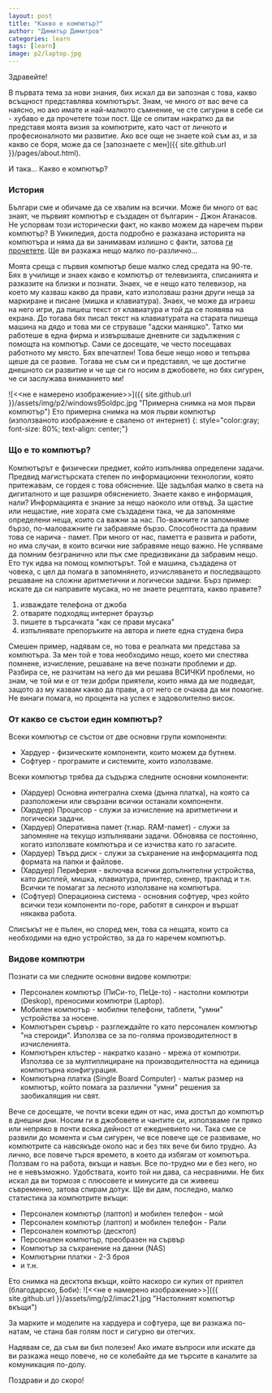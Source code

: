 ```yaml
---
layout: post
title: "Какво е компютър?"
author: "Димитър Димитров"
categories: learn
tags: [learn]
image: p2/laptop.jpg
---
```


Здравейте!

В първата тема за нови знания, бих искал да ви запозная с това, какво всъщност представлява компютърът. Знам, че много от вас вече са наясно, но ако имате и най-малкото съмнение, че сте сигурни в себе си - хубаво е да прочетете този пост. Ще се опитам накратко да ви представя моята визия за компютрите, като част от личното и професионалното ми развитие. Ако все още не знаете кой съм аз, и за какво се боря, може да се [запознаете с мен]({{ site.github.url }}/pages/about.html).

И така... Какво е компютър?

### История
Българи сме и обичаме да се хвалим на всички. Може би много от вас знаят, че първият компютър е създаден от българин - Джон Атанасов. Не успорвам този исторически факт, но какво можем да наречем първи компютър? В Уикипедия, доста подробно е разказана историята на компютъра и няма да ви занимавам излишно с факти, затова [ги прочетете](https://bg.wikipedia.org/wiki/%D0%9A%D0%BE%D0%BC%D0%BF%D1%8E%D1%82%D1%8A%D1%80). Ще ви разкажа нещо малко по-различно...

Моята среща с първия компютър беше малко след средата на 90-те. Бях в училище и знаех какво е компютър от телевизията, списанията и разказите на близки и познати. Знаех, че е нещо като телевизор, на което му казваш какво да прави, като използваш разни други неща за маркиране и писане (мишка и клавиатура). Знаех, че може да играеш на него игри, да пишеш текст от клавиатура и той да се появява на екрана. До тогава бях писал текст на клавиатурата на старата пишеща машина на дядо и това ми се струваше "адски маняшко". Татко ми работеше в една фирма и извършваше дневните си задължения с помощта на компютър. Сами се досещате, че често посещавах работното му място. Бях впечатлен! Това беше нещо ново и тепърва щеше да се развие. Тогава не съм си и представял, че ще достигне днешното си развитие и че ще си го носим в джобовете, но бях сигурен, че си заслужава вниманието ми!

![<<не е намерено изображение>>]({{ site.github.url }}/assets/img/p2/windows95oldpc.jpg "Примерна снимка на моя първи компютър")
Ето примерна снимка на моя първи компютър (използваното изображение е свалено от интернет)
{: style="color:gray; font-size: 80%; text-align: center;"}

### Що е то компютър?
Компютърът е физически предмет, който изпълнява определени задачи. Предвид магистърската степен по информационни технологии, която притежавам, се гордея с това обяснение. Ще задълбая малко в света на дигиталното и ще разширя обяснението. Знаете какво е информация, нали? Информацията е знание за нещо наоколо или отвъд. За щастие или нещастие, ние хората сме създадени така, че да запомняме определени неща, които са важни за нас. По-важните ги запомняме бързо, по-маловажните ги забравяме бързо. Способността да правим това се нарича - памет. При много от нас, паметта е развита и работи, но има случаи, в които всички ние забравяме нещо важно. Не успяваме да помним безгранично или пък сме предизвикани да забравим нещо. Ето тук идва на помощ компютърът. Той е машина, създадена от човека, с цел да помага в запомнянето, изчисляването и последващото решаване на сложни аритметични и логически задачи. Бърз пример: искате да си направите мусака, но не знаете рецептата, какво правите? 
1. изваждате телефона от джоба
2. отваряте подходящ интернет браузър
3. пишете в търсачката "как се прави мусака"
4. изпълнявате препоръките на автора и пиете една студена бира

Смешен пример, надявам се, но това е реалната ми представа за компютъра. За мен той е това необходимо нещо, което ми спестява помнене, изчисление, решаване на вече познати проблеми и др. Разбира се, не разчитам на него да ми решава ВСИЧКИ проблеми, но знам, че той ми е от тези добри приятели, които няма да ме подведат, защото аз му казвам какво да прави, а от него се очаква да ми помогне. Не винаги помага, но процента на успех е задоволително висок.

### От какво се състои един компютър?
Всеки компютър се състои от две основни групи компоненти:
* Хардуер - физическите компоненти, които можем да бутнем.
* Софтуер - програмите и системите, които използваме.

Всеки компютър трябва да съдържа следните основни компоненти:
* (Хардуер) Основна интегрална схема (дънна платка), на която са разположени или свързани всички останали компоненти.
* (Хардуер) Процесор - служи за изчисление на аритметични и логически задачи.
* (Хардуер) Оперативна памет (т.нар. RAM-памет) - служи за запомняне на текущо изпълнявани задачи. Обновява се постоянно, когато използвате компютъра и се изчиства като го загасите.
* (Хардуер) Твърд диск - служи за съхранение на информацията под формата на папки и файлове.
* (Хардуер) Периферия - включва всички допълнителни устройства, като дисплей, мишка, клавиатура, принтер, скенер, тракпад и т.н. Всички те помагат за лесното използване на компютъра.
* (Софтуер) Операционна система - основния софтуер, чрез който всички тези компоненти по-горе, работят в синхрон и вършат някаква работа.

Списъкът не е пълен, но според мен, това са нещата, които са необходими на едно устройство, за да го наречем компютър.

### Видове компютри
Познати са ми следните основни видове компютри:
* Персонален компютър (ПиСи-то, ПеЦе-то) - настолни компютри (Deskop), преносими компютри (Laptop).
* Мобилен компютър - мобилни телефони, таблети, "умни" устройства за носене.
* Компютърен сървър - разглеждайте го като персонален компютър "на стероиди". Използва се за по-голяма производителност в изчисленията.
* Компютърен клъстер - накратко казано - мрежа от компютри. Използва се за мултиплициране на производителността на единица компютърна конфигурация.
* Компютърна платка (Single Board Computer) - малък размер на компютър, който помага за различни "умни" решения за заобикалящия ни свят.

Вече се досещате, че почти всеки един от нас, има достъп до компютър в днешни дни. Носим ги в джобовете и чантите си, използваме ги пряко или непряко в почти всяка дейност от ежедневието ни. Така сме се развили до момента и съм сигурен, че все повече ще се развиваме, но компютрите са навсякъде около нас и без тях вече би било трудно. Аз лично, все повече търся времето, в което да избягам от компютъра. Ползвам го на работа, вкъщи и навън. Все по-трудно ми е без него, но не е невъзможно. Удобствата, които той ни дава, са несравними. Не бих искал да ви тормозя с плюсовете и минусите да си живееш съвременно, затова спирам дотук. Ще ви дам, последно, малко статистика за компютрите вкъщи:
* Персонален компютър (лаптоп) и мобилен телефон - мой
* Персонален компютър (лаптоп) и мобилен телефон - Рали
* Персонален компютър (десктоп)
* Персонален компютър, преобразен на сървър
* Компютър за съхранение на данни (NAS)
* Компютърни платки - 2-3 броя
* и т.н.

Ето снимка на десктопа вкъщи, който наскоро си купих от приятел (благодарско, Боби):
![<<не е намерено изображение>>]({{ site.github.url }}/assets/img/p2/imac21.jpg "Настолният компютър вкъщи")

За марките и моделите на хардуера и софтуера, ще ви разкажа по-натам, че стана бая голям пост и сигурно ви отегчих.

Надявам се, да съм ви бил полезен! Ако имате въпроси или искате да ви разкажа нещо повече, не се колебайте да ме търсите в каналите за комуникация по-долу.

Поздрави и до скоро!
